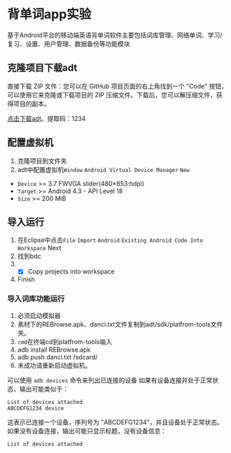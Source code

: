 # 背单词app实验

基于Android平台的移动端英语背单词软件主要包括词库管理、网络单词、学习/复习、设置、用户管理、数据备份等功能模块

## 克隆项目下载adt

直接下载 ZIP 文件：您可以在 GitHub 项目页面的右上角找到一个 "Code" 按钮，可以使用它来克隆或下载项目的 ZIP 压缩文件。下载后，您可以解压缩文件，获得项目的副本。

[点击下载adt](https://pan.baidu.com/s/1bgVN8jyuqSPrfsbNMGVlJA?pwd=1234)。提取码：1234

## 配置虚拟机

1. 克隆项目到文件夹
2. adt中配置虚拟机`Window` `Android Virtual Device Manager` `New`
* `Device` >= 3.7 FWVGA slider(480×853:hdpi)
* `Target` >= Android 4.3 - API Level 18
* `Size` >= 200 MiB

## 导入运行
1. 在Eclipse中点击`File` `Import` `Android` `Existing Android Code Into Workspace` Next
2. 找到bdc
3. - [x] Copy projects into workspace
4. Finish

### 导入词库功能运行

1. 必须启动模拟器
2. 素材下的REBrowse.apk、danci.txt文件复制到adt/sdk/platfrom-tools文件夹。
3. `cmd`在终端cd到platfrom-tools输入
4. adb install REBrowse.apk
5. adb push danci.txt /sdcard/
6. 未成功请重新启动虚拟机。

可以使用 `adb devices` 命令来列出已连接的设备
如果有设备连接并处于正常状态，输出可能类似于：
```
List of devices attached
ABCDEFG1234	device
```
这表示已连接一个设备，序列号为 "ABCDEFG1234"，并且设备处于正常状态。
如果没有设备连接，输出可能只显示标题，没有设备信息：
```
List of devices attached
```
